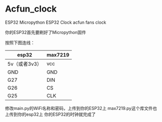 # Acfun_clock
ESP32 Micropython ESP32 Clock acfun fans clock


你的ESP32首先要刷好了Micropython固件


按照下图连线：  

|esp32 |    max7219  |
|----|----|
|5v（或者3v3）| vcc|  
|GND   |GND|  
|G27   |DIN|  
|G26  |CS|  
|G25| CLK|  


修改main.py的WiFi名称和密码，上传到你的ESP32上
max7219.py这个库文件也上传到你的esp32上
你的ESP32的时钟就完成了
